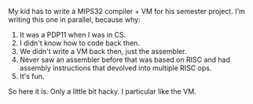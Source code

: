 My kid has to write a MIPS32 compiler + VM for his semester project. I'm writing this one in parallel, because why:
1. It was a PDP11 when I was in CS.
2. I didn't know how to code back then.
3. We didn't write a VM back then, just the assembler.
4. Never saw an assembler before that was based on RISC and had assembly instructions that devolved into multiple RISC ops.
5. It's fun.

So here it is. Only a little bit hacky. I particular like the VM.
